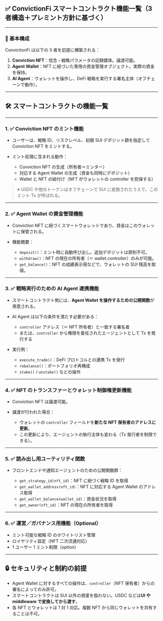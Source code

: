 ## ✅ ConvictionFi スマートコントラクト機能一覧（3 者構造＋プレミント方針に基づく）

---

### 🧱 基本構成

ConvictionFi は以下の 3 者を前提に構築される：

1. **Conviction NFT**：信念・戦略パラメータの記録媒体。譲渡可能。
2. **Agent Wallet**：NFT に紐づいた専用の資金管理オブジェクト。実際の資金を保持。
3. **AI Agent**：ウォレットを操作し、DeFi 戦略を実行する署名主体（オフチェーンで動作）。

---

## 🛠 スマートコントラクトの機能一覧

---

### 1. ✅ Conviction NFT のミント機能

- ユーザーは、戦略 ID、リスクレベル、初期 SUI デポジット額を指定して Conviction NFT をミントする。
- ミント処理に含まれる動作：

  - Conviction NFT の生成（所有者＝ミンター）
  - 対応する Agent Wallet の生成（資金も同時にデポジット）
  - Wallet と NFT の紐付け（NFT がウォレットの controller を担保する）

> ※ USDC や他のトークンはオフチェーンで SUI に変換されたうえで、このミント Tx が呼ばれる。

---

### 2. ✅ Agent Wallet の資金管理機能

- Conviction NFT に紐づくスマートウォレットであり、資金はこのウォレットに保管される。
- 機能概要：

  - `deposit()`：ミント時に自動呼び出し。追加デポジットは原則不可。
  - `withdraw()`：NFT の現在の所有者（＝ wallet.controller）のみが可能。
  - `get_balance()`：NFT の成績表示用などで、ウォレットの SUI 残高を取得。

---

### 3. ✅ 戦略実行のための AI Agent 連携機能

- スマートコントラクト側には、**Agent Wallet を操作するための公開関数**が用意される。
- AI Agent は以下の条件を満たす必要がある：

  - `controller` アドレス（＝ NFT 所有者）と一致する署名者
  - または、`controller` から権限を委任されたエージェントとして Tx を発行する

- 実行例：

  - `execute_trade()`：DeFi プロトコルとの連携 Tx を発行
  - `rebalance()`：ポートフォリオ再構成
  - `stake()` / `unstake()` などの操作

---

### 4. ✅ NFT のトランスファーとウォレット制御権更新機能

- Conviction NFT は譲渡可能。
- 譲渡が行われた場合：

  - ウォレットの `controller` フィールドを**新たな NFT 保有者のアドレスに更新**。
  - この更新により、エージェントの執行主体も変わる（Tx 発行者を制限できる）。

---

### 5. ✅ 読み出し用ユーティリティ関数

- フロントエンドや通知エージェントのための公開関数群：

  - `get_strategy_id(nft_id)`：NFT に紐づく戦略 ID を取得
  - `get_wallet_address(nft_id)`：NFT に対応する Agent Wallet のアドレス取得
  - `get_wallet_balance(wallet_id)`：資金状況を取得
  - `get_owner(nft_id)`：NFT の現在の所有者を取得

---

### 6. ✅ 運営／ガバナンス用機能（Optional）

- ミント可能な戦略 ID のホワイトリスト管理
- ロイヤリティ設定（NFT 二次流通対応）
- 1 ユーザー 1 ミント制限（option）

---

## 🔒 セキュリティと制約の前提

- Agent Wallet に対するすべての操作は、`controller`（NFT 保有者）からの署名によってのみ許可。
- スマートコントラクトは SUI 以外の資産を扱わない。USDC などは**UI や middleware で変換してから渡す**。
- 各 NFT とウォレットは 1 対 1 対応。複数 NFT から同じウォレットを共有することは不可。
